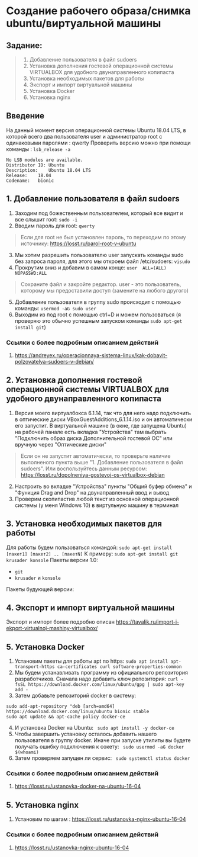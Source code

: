 # Создание рабочего образа/снимка ubuntu/виртуальной машины
## Задание:
> 1. Добавление пользователя в файл sudoers
> 2. Установка дополнения гостевой операционной системы VIRTUALBOX для удобного двунаправленного копипаста
> 3. Установка необходимых пакетов для работы
> 4. Экспорт и импорт виртуальной машины 
> 5. Установка Docker
> 6. Установка nginx

## Введение
На данный момент верcия операционной системы Ubuntu 18.04 LTS, в которой всего два пользователя user и администратор root с одинаковыми паролями : qwerty
Проверить версию можно при помощи команды : `lsb_release -a `
```
No LSB modules are available.
Distributor ID: Ubuntu
Description:    Ubuntu 18.04 LTS
Release:    18.04
Codename:   bionic 
```
## 1. Добавление пользователя в файл sudoers
1. Заходим под божественным пользователем, который все видит и все слышит root: `sudo -i`
2. Вводим пароль для root: `qwerty`
> Если для root не был установлен пароль, то переходим по этому источнику: https://losst.ru/parol-root-v-ubuntu 
3. Мы хотим разрешить пользователю user запускать команды sudo без запроса пароля, для этого мы откроем файл /etc/sudoers: `visudo`
4. Прокрутим вниз и добавим в самом конце: `user  ALL=(ALL) NOPASSWD:ALL`
> Сохраните файл и закройте редактор. user - это пользователь, которому мы предоставили доступ (замените на любого другого)
5. Добавление пользователя в группу sudo происходит с помощью команды: `usermod -aG sudo user`
6. Выходим из под root с помощью ctrl+D и можем пользоваться (я проверяю это обычно успешным запуском команды `sudo apt-get install git`)


### Ссылки с более подробным описанием действий
1. https://andreyex.ru/operacionnaya-sistema-linux/kak-dobavit-polzovatelya-sudoers-v-debian/

## 2. Установка дополнения гостевой операционной системы VIRTUALBOX для удобного двунаправленного копипаста
1. Версия моего виртуалбокса 6.1.14, так что для него надо подключить в оптические диски VBoxGuestAdditions_6.1.14.iso и он автоматически его запустит. В виртуальной машине (в окне, где запущена Ubuntu) на рабочей панале есть вкладка "Устройства" там выбрать "Подключить образ диска Дополнительной гостевой ОС" или вручную через "Оптические диски"
> Если он не запустит автоматически, то проверьте наличие выполненого пункта выше "1. Добавление пользователя в файл sudoers". Или воспользуйтесь данным ресурсом: https://losst.ru/dopolneniya-gostevoj-os-virtualbox-debian
2. Настроить во вкладке "Устройства" пункты "Общий буфер обмена" и "Функция Drag and Drop" на двунаправленный ввод и вывод
3. Проверим скопипастив любой текст из основной операционной системы (у меня Windows 10) в виртульную машину в терминал

## 3. Установка необходимых пакетов для работы
Для работы будем пользоваться командой: `sudo apt-get install [пакет1] [пакет2] .. [пакетN]`
К примеру: `sudo apt-get install git krusader konsole`
Пакеты версии 1.0:
* `git`
* `krusader` и `konsole`

Пакеты будующей версии:

## 4. Экспорт и импорт виртуальной машины 
Экспорт и импорт более подробно описан https://tavalik.ru/import-i-ekport-virtualnoj-mashiny-virtualbox/

## 5. Установка Docker
1. Установим пакеты для работы apt по https:
`sudo apt install apt-transport-https ca-certificates curl software-properties-common`
2. Мы будем устанавливать программу из официального репозитория разработчиков. Сначала надо добавить ключ репозитория:
`curl -fsSL https://download.docker.com/linux/ubuntu/gpg | sudo apt-key add -`
3. Затем добавьте репозиторий docker в систему:
```
sudo add-apt-repository "deb [arch=amd64] https://download.docker.com/linux/ubuntu bionic stable
sudo apt update && apt-cache policy docker-ce
```
4. И установка Docker на Ubuntu: ` sudo apt install -y docker-ce`
5. Чтобы завершить установку осталось добавить нашего пользователя в группу docker. Иначе при запуске утилиты вы будете получать ошибку подключения к сокету: ` sudo usermod -aG docker $(whoami)`
6. Затем проверяем запущен ли сервис: ` sudo systemctl status docker`
### Ссылки с более подробным описанием действий
1. https://losst.ru/ustanovka-docker-na-ubuntu-16-04

## 5. Установка nginx
1. Установим по шагам : https://losst.ru/ustanovka-nginx-ubuntu-16-04

### Ссылки с более подробным описанием действий
1. https://losst.ru/ustanovka-nginx-ubuntu-16-04

